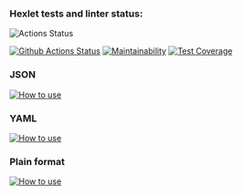 ### Hexlet tests and linter status:
![Actions Status](/workflows/hexlet-check/badge.svg)

[![Github Actions Status](https://github.com/vcslav-v/python-project-lvl2/workflows/CI/badge.svg)](https://github.com/vcslav-v/python-project-lvl2/actions) [![Maintainability](https://api.codeclimate.com/v1/badges/0c60bc9aed629050ebb8/maintainability)](https://codeclimate.com/github/vcslav-v/python-project-lvl2/maintainability) [![Test Coverage](https://api.codeclimate.com/v1/badges/0c60bc9aed629050ebb8/test_coverage)](https://codeclimate.com/github/vcslav-v/python-project-lvl2/test_coverage)

### JSON
[![How to use](https://asciinema.org/a/2L8JlPODkCWd2Ss3ON2IqqbdG.svg)](https://asciinema.org/a/2L8JlPODkCWd2Ss3ON2IqqbdG?autoplay=1)

### YAML
[![How to use](https://asciinema.org/a/11uxO6vWypUr5M20m9yaLw5m3.svg)](https://asciinema.org/a/11uxO6vWypUr5M20m9yaLw5m3?autoplay=1)

### Plain format 
[![How to use](https://asciinema.org/a/J98uoQcYmLUL2YPWUNXjC8VPc.svg)](https://asciinema.org/a/J98uoQcYmLUL2YPWUNXjC8VPc?autoplay=1)